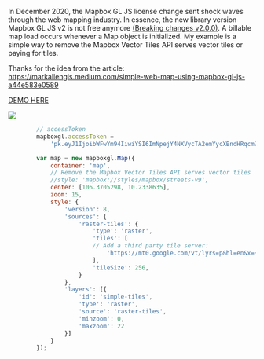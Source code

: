 







In December 2020, the Mapbox GL JS license change sent shock waves through the web mapping industry. In essence, the new library version Mapbox GL JS v2 is not free anymore [  (Breaking changes v2.0.0)](https://github.com/mapbox/mapbox-gl-js/releases/tag/v2.0.0). A billable map load occurs whenever a Map object is initialized. My example is a simple way to remove the Mapbox Vector Tiles API serves vector tiles or paying for tiles. 

 Thanks for the idea from the article: https://markallengis.medium.com/simple-web-map-using-mapbox-gl-js-a44e583e0589

 [DEMO HERE](https://holamtruong.github.io/Mapbox-GL-JS-without-MapboxTilingService/)


![](https://github.com/holamtruong/mapbox-gl-js-without-accesstoken/blob/master/demo2.PNG?raw=true)


```js
        // accessToken
        mapboxgl.accessToken =
            'pk.eyJ1IjoibWFwYm94IiwiYSI6ImNpejY4NXVycTA2emYycXBndHRqcmZ3N3gifQ.rJcFIG214AriISLbB6B5aw';

        var map = new mapboxgl.Map({
            container: 'map',
            // Remove the Mapbox Vector Tiles API serves vector tiles
            //style: 'mapbox://styles/mapbox/streets-v9',
            center: [106.3705298, 10.2338635],
            zoom: 15,
            style: {
                'version': 8,
                'sources': {
                    'raster-tiles': {
                        'type': 'raster',
                        'tiles': [
                        // Add a third party tile server:
                            'https://mt0.google.com/vt/lyrs=p&hl=en&x={x}&y={y}&z={z}'
                        ],
                        'tileSize': 256,
                    }
                },
                'layers': [{
                    'id': 'simple-tiles',
                    'type': 'raster',
                    'source': 'raster-tiles',
                    'minzoom': 0,
                    'maxzoom': 22
                }]
            }
        });
```
